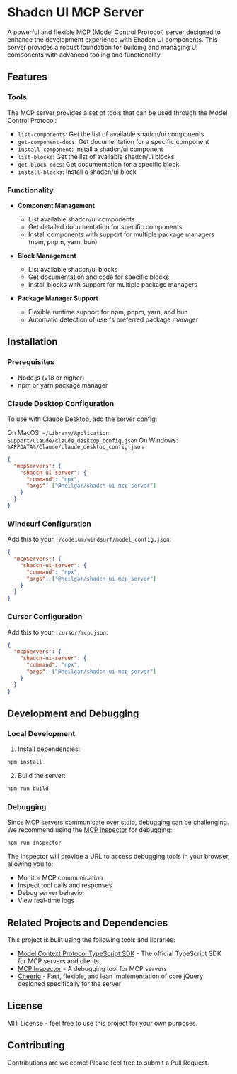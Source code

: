 # Shadcn UI MCP Server

A powerful and flexible MCP (Model Control Protocol) server designed to enhance the development experience with Shadcn UI components. This server provides a robust foundation for building and managing UI components with advanced tooling and functionality.

## Features

### Tools 
The MCP server provides a set of tools that can be used through the Model Control Protocol:

- `list-components`: Get the list of available shadcn/ui components
- `get-component-docs`: Get documentation for a specific component
- `install-component`: Install a shadcn/ui component
- `list-blocks`: Get the list of available shadcn/ui blocks
- `get-block-docs`: Get documentation for a specific block
- `install-blocks`: Install a shadcn/ui block

### Functionality
- **Component Management**
  - List available shadcn/ui components
  - Get detailed documentation for specific components
  - Install components with support for multiple package managers (npm, pnpm, yarn, bun)

- **Block Management**
  - List available shadcn/ui blocks
  - Get documentation and code for specific blocks
  - Install blocks with support for multiple package managers

- **Package Manager Support**
  - Flexible runtime support for npm, pnpm, yarn, and bun
  - Automatic detection of user's preferred package manager

## Installation

### Prerequisites
- Node.js (v18 or higher)
- npm or yarn package manager

### Claude Desktop Configuration
To use with Claude Desktop, add the server config:

On MacOS: `~/Library/Application Support/Claude/claude_desktop_config.json`
On Windows: `%APPDATA%/Claude/claude_desktop_config.json`

```json
{
  "mcpServers": {
    "shadcn-ui-server": {
      "command": "npx",
      "args": ["@heilgar/shadcn-ui-mcp-server"]
    }
  }
}
```

### Windsurf Configuration
Add this to your `./codeium/windsurf/model_config.json`:

```json
{
  "mcpServers": {
    "shadcn-ui-server": {
      "command": "npx",
      "args": ["@heilgar/shadcn-ui-mcp-server"]
    }
  }
}
```

### Cursor Configuration
Add this to your `.cursor/mcp.json`:

```json
{
  "mcpServers": {
    "shadcn-ui-server": {
      "command": "npx",
      "args": ["@heilgar/shadcn-ui-mcp-server"]
    }
  }
}
```

## Development and Debugging

### Local Development
1. Install dependencies:
```bash
npm install
```

2. Build the server:
```bash
npm run build
```

### Debugging
Since MCP servers communicate over stdio, debugging can be challenging. We recommend using the [MCP Inspector](https://github.com/modelcontextprotocol/inspector) for debugging:

```bash
npm run inspector
```

The Inspector will provide a URL to access debugging tools in your browser, allowing you to:
- Monitor MCP communication
- Inspect tool calls and responses
- Debug server behavior
- View real-time logs

## Related Projects and Dependencies

This project is built using the following tools and libraries:

- [Model Context Protocol TypeScript SDK](https://github.com/modelcontextprotocol/typescript-sdk) - The official TypeScript SDK for MCP servers and clients
- [MCP Inspector](https://github.com/modelcontextprotocol/inspector) - A debugging tool for MCP servers
- [Cheerio](https://github.com/cheeriojs/cheerio) - Fast, flexible, and lean implementation of core jQuery designed specifically for the server

## License

MIT License - feel free to use this project for your own purposes.

## Contributing

Contributions are welcome! Please feel free to submit a Pull Request. 
